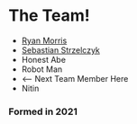 # The Team!

* [Ryan Morris](./ryan-morris.md)
* [Sebastian Strzelczyk](./seba-s.md)
* Honest Abe
* Robot Man
* <-- Next Team Member Here
* Nitin 
### Formed in 2021
